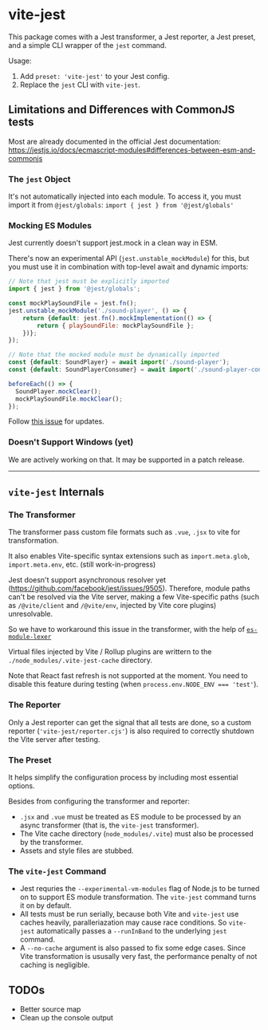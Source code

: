 # vite-jest

This package comes with a Jest transformer, a Jest reporter, a Jest preset, and a simple CLI wrapper of the `jest` command.

Usage:

1. Add `preset: 'vite-jest'` to your Jest config.
2. Replace the `jest` CLI with `vite-jest`.

## Limitations and Differences with CommonJS tests

Most are already documented in the official Jest documentation:
<https://jestjs.io/docs/ecmascript-modules#differences-between-esm-and-commonjs>

### The `jest` Object

It's not automatically injected into each module. To access it, you must import it from `@jest/globals`: `import { jest } from '@jest/globals'`

### Mocking ES Modules

Jest currently doesn't support jest.mock in a clean way in ESM.

There's now an experimental API (`jest.unstable_mockModule`) for this, but you must use it in combination with top-level await and dynamic imports:

```js
// Note that jest must be explicitly imported
import { jest } from '@jest/globals';

const mockPlaySoundFile = jest.fn();
jest.unstable_mockModule('./sound-player', () => {
    return {default: jest.fn().mockImplementation(() => {
        return { playSoundFile: mockPlaySoundFile };
    })};
});

// Note that the mocked module must be dynamically imported
const {default: SoundPlayer} = await import('./sound-player');
const {default: SoundPlayerConsumer} = await import('./sound-player-consumer');

beforeEach(() => {
  SoundPlayer.mockClear();
  mockPlaySoundFile.mockClear();
});
```

Follow [this issue](https://github.com/facebook/jest/issues/10025) for updates.

### Doesn't Support Windows (yet)

We are actively working on that. It may be supported in a patch release.

---

## `vite-jest` Internals

### The Transformer

The transformer pass custom file formats such as `.vue`, `.jsx` to vite for transformation.

It also enables Vite-specific syntax extensions such as `import.meta.glob`, `import.meta.env`, etc. (still work-in-progress)

Jest doesn't support asynchronous resolver yet (<https://github.com/facebook/jest/issues/9505>).
Therefore, module paths can't be resolved via the Vite server, making a few Vite-specific paths (such as `/@vite/client` and `/@vite/env`, injected by Vite core plugins) unresolvable.

So we have to workaround this issue in the transformer, with the help of [`es-module-lexer`](https://www.npmjs.com/package/es-module-lexer)

Virtual files injected by Vite / Rollup plugins are writtern to the `./node_modules/.vite-jest-cache` directory.

Note that React fast refresh is not supported at the moment. You need to disable this feature during testing (when `process.env.NODE_ENV === 'test'`).

### The Reporter

Only a Jest reporter can get the signal that all tests are done, so a custom reporter (`'vite-jest/reporter.cjs'`) is also required to correctly shutdown the Vite server after testing.

### The Preset

It helps simplify the configuration process by including most essential options.

Besides from configuring the transformer and reporter:

* `.jsx` and `.vue` must be treated as ES module to be processed by an async transformer (that is, the `vite-jest` transformer).
* The Vite cache directory (`node_modules/.vite`) must also be processed by the transformer.
* Assets and style files are stubbed.

### The `vite-jest` Command

* Jest requries the `--experimental-vm-modules` flag of Node.js to be turned on to support ES module transformation. The `vite-jest` command turns it on by default.
* All tests must be run serially, because both Vite and `vite-jest` use caches heavily, paralleriazation may cause race conditions. So `vite-jest` automatically passes a `--runInBand` to the underlying `jest` command.
* A `--no-cache` argument is also passed to fix some edge cases. Since Vite transformation is ususally very fast, the performance penalty of not caching is negligible.

## TODOs

* Better source map
* Clean up the console output
